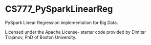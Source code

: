 # CS777_PySparkLinearReg
PySpark Linear Regression implementation for Big Data.

Licensed under the Apache License- starter code provided by Dimitar Trajanov, PhD of Boston University.
